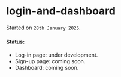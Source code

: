 # login-and-dashboard
Started on `28th January 2025`.
#### Status:
- Log-in page: under development.  
- Sign-up page: coming soon.  
- Dashboard: coming soon.  
